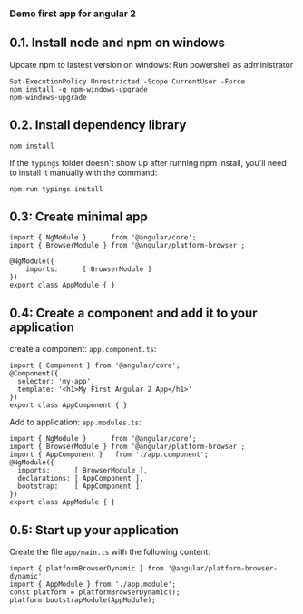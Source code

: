 ### Demo first app for angular 2

0.1. Install node and npm on windows
--------------------

Update npm to lastest version on windows: Run powershell as administrator

```
Set-ExecutionPolicy Unrestricted -Scope CurrentUser -Force
npm install -g npm-windows-upgrade
npm-windows-upgrade
```

0.2. Install dependency library
--------------------

```
npm install
```

If the `typings` folder doesn't show up after running npm install, you'll need to install it manually with the command:

```
npm run typings install
```

0.3: Create minimal app
----------------------

```
import { NgModule }      from '@angular/core';
import { BrowserModule } from '@angular/platform-browser';

@NgModule({
    imports:      [ BrowserModule ]
})
export class AppModule { }
```

0.4: Create a component and add it to your application
-----------------------

create a component: `app.component.ts`:

```
import { Component } from '@angular/core';
@Component({
  selector: 'my-app',
  template: '<h1>My First Angular 2 App</h1>'
})
export class AppComponent { }
```

Add to application: `app.modules.ts`:

```
import { NgModule }      from '@angular/core';
import { BrowserModule } from '@angular/platform-browser';
import { AppComponent }   from './app.component';
@NgModule({
  imports:      [ BrowserModule ],
  declarations: [ AppComponent ],
  bootstrap:    [ AppComponent ]
})
export class AppModule { }
```

0.5: Start up your application
-----------------

Create the file `app/main.ts` with the following content:

```
import { platformBrowserDynamic } from '@angular/platform-browser-dynamic';
import { AppModule } from './app.module';
const platform = platformBrowserDynamic();
platform.bootstrapModule(AppModule);
```

